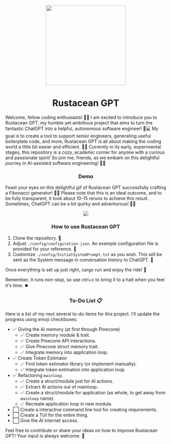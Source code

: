 <p align="center">
  <img width="250" height="250" src="https://user-images.githubusercontent.com/16275325/231887923-efc485e4-2626-44b6-86eb-e1d9a0094d46.png">
</p>
<h1 align="center">Rustacean GPT</h1>

Welcome, fellow coding enthusiasts! 🚀🤖 I am excited to introduce you to Rustacean GPT, my humble yet ambitious project that aims to turn the fantastic ChatGPT into a helpful, autonomous software engineer! 🧠💻 My goal is to create a tool to support senior engineers, generating useful boilerplate code, and more, Rustacean GPT is all about making the coding world a little bit easier and efficient. 🎉💡 Currently in its early, experimental stages, this repository is a cozy, academic corner for anyone with a curious and passionate spirit! So join me, friends, as we embark on this delightful journey in AI-assisted software engineering! 🌟🔧

<h3 align="center">Demo</h3>

Feast your eyes on this delightful gif of Rustacean GPT successfully crafting a Fibonacci generator! 🤩🎉 Please note that this is an ideal outcome, and to be fully transparent, it took about 10-15 reruns to achieve this result. Sometimes, ChatGPT can be a bit quirky and adventurous! 🤪🎢

<p align="center">
  <img src="https://user-images.githubusercontent.com/16275325/231880719-570896d0-961e-451c-b349-60634df64d1d.gif">
</p>

<h3 align="center">How to use Rustacean GPT</h3>

1. Clone the repository. 📁
2. Adjust `./config/configuration.json`. An example configuration file is provided for your reference. 🔧
3. Customize `./config/InitialSystemPrompt.txt` as you wish. This will be sent as the System message in conversation history to ChatGPT. 💬

Once everything is set up just right, cargo run and enjoy the ride! 🎢

Remember, it runs non-stop, so use ctrl+c to bring it to a halt when you feel it's time. ⏹️

<h3 align="center">To-Do List 📋</h3>

Here is a list of my next several to-do items for this project. I'll update the progress using emoji checkboxes:

- ✅ Giving the AI memory (at first through Pinecone)
  - ✅ Create memory module & trait.
  - ✅ Create Pinecone API interactions.
  - ✅ Give Pinecone struct memory trait.
  - ✅ Integrate memory into application loop. 
- ✅ Create Token Estimator
  - ✅ Find token estimator library (or implement manually).
  - ✅ Integrate token estimation into application loop.
- ✅ Refactoring `mainloop`.
  - ✅ Create a struct/module just for AI actions.
  - ✅ Extract AI actions out of mainloop.
  - ✅ Create a struct/module for application (as whole, to get away from `mainloop` name).
  - ✅ Recreate application loop in new module.
- ⬜ Create a interactive command line tool for creating requirements.
- ⬜ Create a TUI for the entire thing.
- ⬜ Give the AI internet access.

Feel free to contribute or share your ideas on how to improve Rustacean GPT! Your input is always welcome. 🤗
